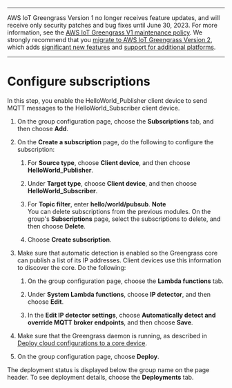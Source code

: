 --------

AWS IoT Greengrass Version 1 no longer receives feature updates, and will receive only security patches and bug fixes until June 30, 2023\. For more information, see the [AWS IoT Greengrass V1 maintenance policy](https://docs.aws.amazon.com/greengrass/v1/developerguide/maintenance-policy.html)\. We strongly recommend that you [migrate to AWS IoT Greengrass Version 2](https://docs.aws.amazon.com/greengrass/v2/developerguide/move-from-v1.html), which adds [significant new features](https://docs.aws.amazon.com/greengrass/v2/developerguide/greengrass-v2-whats-new.html) and [support for additional platforms](https://docs.aws.amazon.com/greengrass/v2/developerguide/operating-system-feature-support-matrix.html)\.

--------

# Configure subscriptions<a name="config-subs"></a>

In this step, you enable the HelloWorld\_Publisher client device to send MQTT messages to the HelloWorld\_Subscriber client device\.

1. On the group configuration page, choose the **Subscriptions** tab, and then choose **Add**\.

1. On the **Create a subscription** page, do the following to configure the subscription:

   1. For **Source type**, choose **Client device**, and then choose **HelloWorld\_Publisher**\.

   1. Under **Target type**, choose **Client device**, and then choose **HelloWorld\_Subscriber**\.

   1. For **Topic filter**, enter **hello/world/pubsub**\.
**Note**  
You can delete subscriptions from the previous modules\. On the group's **Subscriptions** page, select the subscriptions to delete, and then choose **Delete**\.

   1. Choose **Create subscription**\.

1. <a name="enable-automatic-detection"></a>Make sure that automatic detection is enabled so the Greengrass core can publish a list of its IP addresses\. Client devices use this information to discover the core\. Do the following:

   1. On the group configuration page, choose the **Lambda functions** tab\.

   1. Under **System Lambda functions**, choose **IP detector**, and then choose **Edit**\.

   1. In the **Edit IP detector settings**, choose **Automatically detect and override MQTT broker endpoints**, and then choose **Save**\.

1. Make sure that the Greengrass daemon is running, as described in [Deploy cloud configurations to a core device](configs-core.md)\.

1. <a name="console-actions-deploy"></a>On the group configuration page, choose **Deploy**\.

The deployment status is displayed below the group name on the page header\. To see deployment details, choose the **Deployments** tab\.